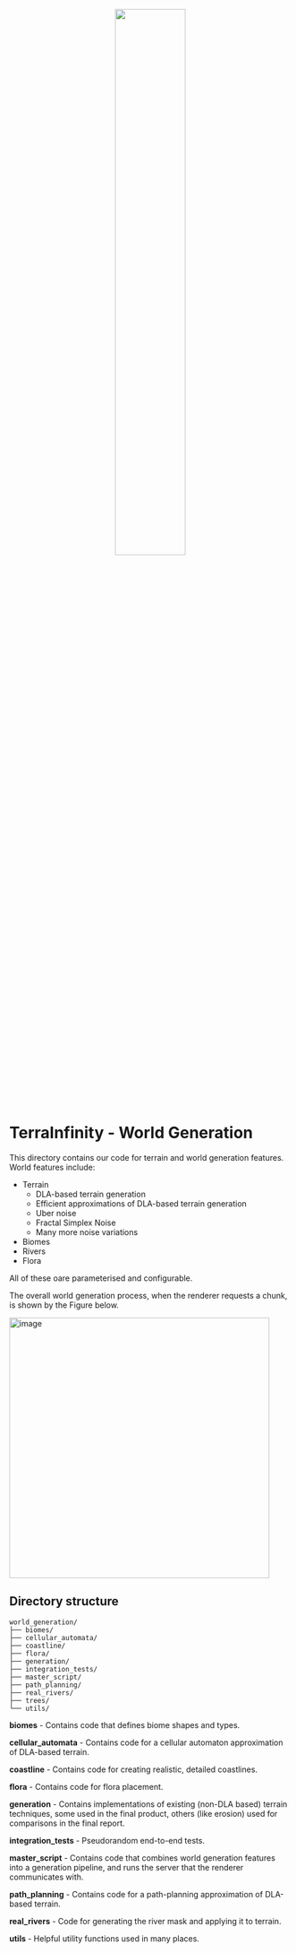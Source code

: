 <p align="center">
  <img src="https://github.com/user-attachments/assets/332cf526-08fa-4e81-a07f-842105ee7ec8" width="50%" />
</p>


# TerraInfinity - World Generation

This directory contains our code for terrain and world generation features. World features include:

- Terrain
  - DLA-based terrain generation
  - Efficient approximations of DLA-based terrain generation
  - Uber noise
  - Fractal Simplex Noise
  - Many more noise variations
- Biomes
- Rivers
- Flora

All of these oare parameterised and configurable.

The overall world generation process, when the renderer requests a chunk, is shown by the Figure below.

<img width="465" alt="image" src="https://github.com/user-attachments/assets/a5be0af2-059b-4b95-9d8c-479fc142db0c" />


## Directory structure

```plaintext
world_generation/
├── biomes/
├── cellular_automata/
├── coastline/
├── flora/
├── generation/
├── integration_tests/
├── master_script/
├── path_planning/
├── real_rivers/
├── trees/
└── utils/
```

**biomes** - Contains code that defines biome shapes and types.

**cellular_automata** - Contains code for a cellular automaton approximation of DLA-based terrain.

**coastline** - Contains code for creating realistic, detailed coastlines.

**flora** - Contains code for flora placement.

**generation** - Contains implementations of existing (non-DLA based) terrain techniques, some used in the final product, others (like erosion) used for comparisons in the final report.

**integration_tests** - Pseudorandom end-to-end tests.

**master_script** - Contains code that combines world generation features into a generation pipeline, and runs the server that the renderer communicates with.

**path_planning** - Contains code for a path-planning approximation of DLA-based terrain.

**real_rivers** - Code for generating the river mask and applying it to terrain.

**utils** - Helpful utility functions used in many places.
